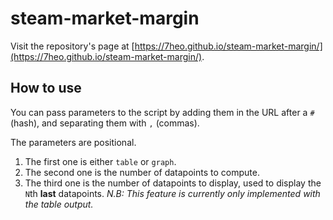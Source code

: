 # steam-market-margin

Visit the repository's page at [https://7heo.github.io/steam-market-margin/](https://7heo.github.io/steam-market-margin/).

## How to use

You can pass parameters to the script by adding them in the URL after a `#` (hash), and separating them with `,` (commas).

The parameters are positional.

1. The first one is either `table` or `graph`.
1. The second one is the number of datapoints to compute.
1. The third one is the number of datapoints to display, used to display the `N`th **last** datapoints. *N.B: This feature is currently only implemented with the table output.*
